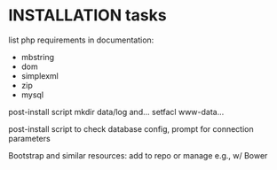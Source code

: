 

# INSTALLATION tasks

list php requirements in documentation: 

- mbstring 
- dom 
- simplexml
- zip
- mysql

post-install script mkdir data/log and... setfacl www-data...

post-install script to check database config, prompt for connection parameters

Bootstrap and similar resources: add to repo or manage e.g., w/ Bower





